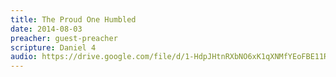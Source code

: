 ```yaml
---
title: The Proud One Humbled
date: 2014-08-03
preacher: guest-preacher
scripture: Daniel 4
audio: https://drive.google.com/file/d/1-HdpJHtnRXbNO6xK1qXNMfYEoFBE11Ro/view
---
```

